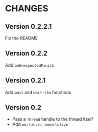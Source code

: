 CHANGES
=======

Version 0.2.2.1
---------------

Fix the README

Version 0.2.2
-------------

Add `onUnexpectedFinish`

Version 0.2.1
-------------

Add `wait` and `wait-stm` functions

Version 0.2
-----------

* Pass a `Thread` handle to the thread itself
* Add `mortalize`, `immortalize`
